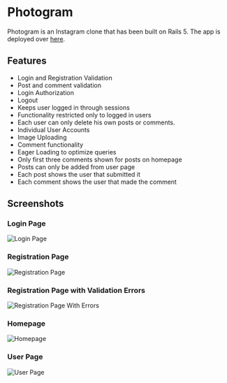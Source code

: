 # Photogram

Photogram is an Instagram clone that has been built on Rails 5.
The app is deployed over [here](https://glacial-plains-14125.herokuapp.com/ 'Photogram').

## Features

* Login and Registration Validation
* Post and comment validation
* Login Authorization
* Logout
* Keeps user logged in through sessions
* Functionality restricted only to logged in users
* Each user can only delete his own posts or comments.
* Individual User Accounts
* Image Uploading
* Comment functionality
* Eager Loading to optimize queries
* Only first three comments shown for posts on homepage
* Posts can only be added from user page
* Each post shows the user that submitted it
* Each comment shows the user that made the comment

## Screenshots

### Login Page
![Login Page](app/assets/images/photogram_login.png "Login Page")

### Registration Page
![Registration Page](app/assets/images/photogram_register.png "Registration Page")

### Registration Page with Validation Errors
![Registration Page With Errors](app/assets/images/photogram_register_error.png "Registration Page With Errors")

### Homepage
![Homepage](app/assets/images/photogram_homepage.png "Homepage")

### User Page
![User Page](app/assets/images/photogram_user_page.png "User Page")
